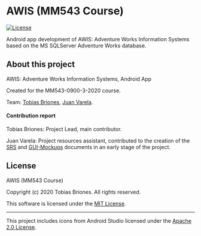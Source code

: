 # AWIS (MM543 Course)
[![License](https://img.shields.io/github/license/TobiasBriones-Team/course.mm543.awis)](https://github.com/TobiasBriones-Team/course.mm543.awis/blob/main/LICENSE)

Android app development of AWIS: Adventure Works Information Systems based on the MS SQLServer Adventure Works database.

## About this project
AWIS: Adventure Works Information Systems, Android App

Created for the MM543-0900-3-2020 course.

Team: [Tobias Briones](https://github.com/TobiasBriones), [Juan Varela](mailto:abbie.rubin969@gmail.com).

#### Contribution report
Tobias Briones: Project Lead, main contributor.

Juan Varela: Project resources assistant, contributed to the creation of the [SRS](https://github.com/TobiasBriones-Team/course.mm543.awis/blob/main/docs/pdf/awis-android-srs.pdf) and [GUI-Mockups](https://github.com/TobiasBriones-Team/course.mm543.awis/blob/main/docs/pdf/awis-android-gui-mockups.pdf) documents in an early stage of the project.

## License
AWIS (MM543 Course)

Copyright (c) 2020 Tobias Briones. All rights reserved.

This software is licensed under the [MIT License](https://github.com/TobiasBriones-Team/course.mm543.awis/blob/main/LICENSE).

---

This project includes icons from Android Studio licensed under the [Apache 2.0 License](http://www.apache.org/licenses/LICENSE-2.0.txt).
